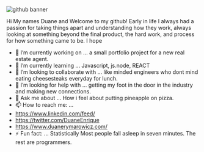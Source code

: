 ![github banner](https://user-images.githubusercontent.com/88947459/133893103-c0eef25f-a3fb-43b4-b51c-766cb1d356b6.png)


Hi My names Duane and Welcome to my github! 
Early in life I always had a passion for taking things apart and understanding how they work, always looking at something beyond the final product, the hard work, and process for how something came to be. I hope 








- 🔭 I’m currently working on ... a small portfolio project for a new real estate agent. 
- 🌱 I’m currently learning ... Javascript, js.node, REACT
- 👯 I’m looking to collaborate with ... like minded engineers who dont mind eating cheesesteaks everyday for lunch. 
- 🤔 I’m looking for help with ... getting my foot in the door in the industry and making new connections. 
- 💬 Ask me about ... How i feel about putting pineapple on pizza.
- 📫 How to reach me: ... 
- https://www.linkedin.com/feed/
- https://twitter.com/DuaneEnrique
- https://www.duanerymarowicz.com/
- ⚡ Fun fact: ... 
Statistically Most people fall asleep in seven minutes. The rest are programmers. 

